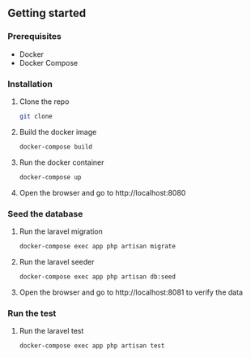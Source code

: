 ## Getting started

### Prerequisites
- Docker
- Docker Compose

### Installation
1. Clone the repo
   ```sh
   git clone
    ```
2. Build the docker image
    ```sh
    docker-compose build
    ```
3. Run the docker container
    ```sh
    docker-compose up
    ```
4. Open the browser and go to http://localhost:8080

### Seed the database
1. Run the laravel migration
    ```sh
    docker-compose exec app php artisan migrate
    ```
2. Run the laravel seeder
    ```sh
    docker-compose exec app php artisan db:seed
    ```
3. Open the browser and go to http://localhost:8081 to verify the data

### Run the test

1. Run the laravel test
    ```sh
    docker-compose exec app php artisan test
    ```
